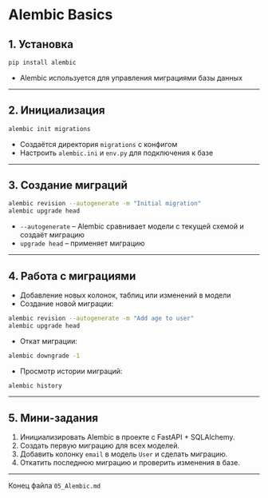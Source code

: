 # Alembic Basics

## 1. Установка

```bash
pip install alembic
```

* Alembic используется для управления миграциями базы данных

---

## 2. Инициализация

```bash
alembic init migrations
```

* Создаётся директория `migrations` с конфигом
* Настроить `alembic.ini` и `env.py` для подключения к базе

---

## 3. Создание миграций

```bash
alembic revision --autogenerate -m "Initial migration"
alembic upgrade head
```

* `--autogenerate` – Alembic сравнивает модели с текущей схемой и создаёт миграцию
* `upgrade head` – применяет миграцию

---

## 4. Работа с миграциями

* Добавление новых колонок, таблиц или изменений в модели
* Создание новой миграции:

```bash
alembic revision --autogenerate -m "Add age to user"
alembic upgrade head
```

* Откат миграции:

```bash
alembic downgrade -1
```

* Просмотр истории миграций:

```bash
alembic history
```

---

## 5. Мини-задания

1. Инициализировать Alembic в проекте с FastAPI + SQLAlchemy.
2. Создать первую миграцию для всех моделей.
3. Добавить колонку `email` в модель `User` и сделать миграцию.
4. Откатить последнюю миграцию и проверить изменения в базе.

---

Конец файла `05_Alembic.md`
